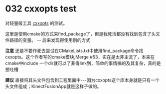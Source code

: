 # 032 cxxopts test

对轻量级工具 [cxxopts](https://github.com/jarro2783/cxxopts) 的测试。

这里是使用cmake的方式来find_package了，但是我死活都没有找到包含了头文件路径的变量。 -- 后来发现得使用别的方式

**注意** 还是不要作死去尝试在CMakeLists.txt中使用find_package命令找 cxxopts。这个作者写的cmake模块,Merge #53，实在是太非主流了，本来在cmake中include 一个dir就可以了非得link到，简单的事情搞的及其复杂，真的是想吐槽

**建议** 直接将其头文件包含到工程里面中---因为cxxopts这个库本身就是只有一个头文件组成；KinectFusionApp就是这样子做的。